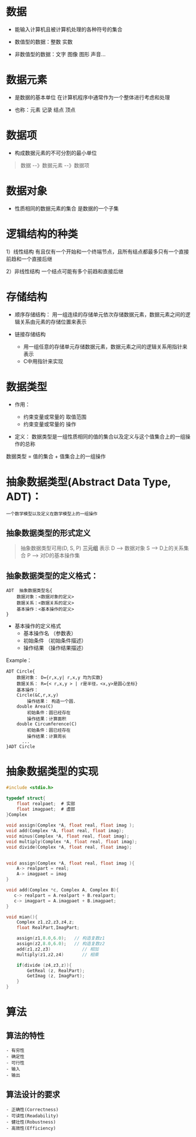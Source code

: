 # 数据
- 能输入计算机且被计算机处理的各种符号的集合

- 数值型的数据：整数 实数
- 非数值型的数据：文字 图像 图形 声音...

# 数据元素
- 是数据的基本单位 在计算机程序中通常作为一个整体进行考虑和处理

- 也称：元素 记录 结点 顶点

# 数据项
- 构成数据元素的不可分割的最小单位


> 数据 --》数据元素 --》数据项

# 数据对象
- 性质相同的数据元素的集合 是数据的一个子集


# 逻辑结构的种类
 
 1）线性结构
    有且仅有一个开始和一个终端节点，且所有结点都最多只有一个直接前趋和一个直接后继

 2）非线性结构
    一个结点可能有多个前趋和直接后继

# 存储结构
- 顺序存储结构：
    用一组连续的存储单元依次存储数据元素，数据元素之间的逻辑关系由元素的存储位置来表示  

- 链接存储结构
    - 用一组任意的存储单元存储数据元素，数据元素之间的逻辑关系用指针来表示   
    - C中用指针来实现  


# 数据类型
- 作用：
    - 约束变量或常量的 取值范围  
    - 约束变量或常量的 操作  

- 定义：
    数据类型是一组性质相同的值的集合以及定义与这个值集合上的一组操作的总称

数据类型 = 值的集合 + 值集合上的一组操作 

# 抽象数据类型(Abstract Data Type, ADT)：
    一个数学模型以及定义在数学模型上的一组操作

## 抽象数据类型的形式定义

>  抽象数据类型可用(D, S, P) **三元组** 表示
>  D --> 数据对象
>  S --> D上的关系集合
>  P --> 对D的基本操作集

## 抽象数据类型的定义格式：

```
ADT  抽象数据类型名{
    数据对象：<数据对象的定义>
    数据关系：<数据关系的定义>
    基本操作：<基本操作的定义>
}
```

- 基本操作的定义格式
    - 基本操作名 （参数表）
    - 初始条件 （初始条件描述）
    - 操作结果 （操作结果描述）

Example：
```
ADT Circle{
    数据对象： D={r,x,y| r,x,y 均为实数}
    数据关系： R={< r,x,y > | r是半径，<x,y>是圆心坐标}
    基本操作：
    Circle(&C,r,x,y)
        操作结果： 构造一个圆.
    double Area(C)
        初始条件：圆已经存在
        操作结果：计算面积
    double Circumference(C)
        初始条件：圆已经存在
        操作结果：计算周长
      ...
}ADT Circle

```

# 抽象数据类型的实现

```C
#include <stdio.h>

typedef struct{
    float realpaet;  # 实部
    float imagpaet;  # 虚部
}Complex
    
void assign(Complex *A, float real, float imag );
void add(Complex *A, float real, float imag);
void minus(Complex *A, float real, float imag);
void multiply(Complex *A, float real, float imag);
void divide(Complex *A, float real, float imag);
    

void assign(Complex *A, float real, float imag ){
    A-> realpart = real;
    A-> imagpaet = imag
}

void add(Complex *c, Complex A, Complex B){
   c-> realpart = A.realpart + B.realpart;
   c-> imagpart = A.imagpaet + B.imagpaet;
}

void mian(){
    Complex z1,z2,z3,z4,z;
    float RealPart,ImagPart;

    assign(z1,8.0,6.0);   // 构造复数z1
    assign(z2,8.0,6.0);   // 构造复数z2
    add(z1,z2,z3)            // 相加
    multiply(z1,z2,z4)       // 相乘

    if(divide (z4,z3,z)){
        GetReal (z, RealPart);
        GetImag (z, ImagPart);
    }
}

```

# 算法

## 算法的特性
    - 有穷性
    - 确定性
    - 可行性
    - 输入
    - 输出

## 算法设计的要求
    - 正确性(Correctness)
    - 可读性(Readability)
    - 健壮性(Robustness)
    - 高效性(Efficiency)
